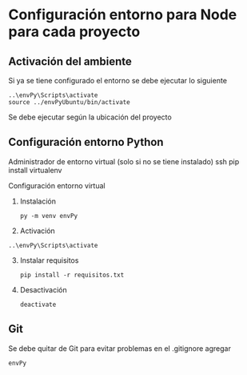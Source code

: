 # Configuración entorno para Node para cada proyecto
## Activación del ambiente
Si ya se tiene configurado el entorno se debe ejecutar lo siguiente
```ssh
..\envPy\Scripts\activate
source ../envPyUbuntu/bin/activate
```
Se debe ejecutar según la ubicación del proyecto

## Configuración entorno Python
Administrador de entorno virtual (solo si no se tiene instalado)
ssh
pip install virtualenv

Configuración entorno virtual

1. Instalación
    ```ssh
    py -m venv envPy
    ```
 2. Activación
   ```ssh
   ..\envPy\Scripts\activate
   ```
 3. Instalar requisitos
    ```ssh
    pip install -r requisitos.txt
    ```
 4. Desactivación
    ```ssh
    deactivate
    ```
## Git
Se debe quitar de Git para evitar problemas en el .gitignore agregar
```ssh
envPy
```
